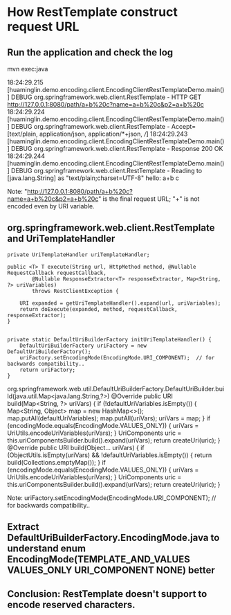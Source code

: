 # How RestTemplate construct request URL

## Run the application and check the log

mvn exec:java

18:24:29.215 [huaminglin.demo.encoding.client.EncodingClientRestTemplateDemo.main()] DEBUG org.springframework.web.client.RestTemplate - HTTP GET http://127.0.0.1:8080/path/a+b%20c?name=a+b%20c&p2=a+b%20c
18:24:29.224 [huaminglin.demo.encoding.client.EncodingClientRestTemplateDemo.main()] DEBUG org.springframework.web.client.RestTemplate - Accept=[text/plain, application/json, application/*+json, */*]
18:24:29.243 [huaminglin.demo.encoding.client.EncodingClientRestTemplateDemo.main()] DEBUG org.springframework.web.client.RestTemplate - Response 200 OK
18:24:29.244 [huaminglin.demo.encoding.client.EncodingClientRestTemplateDemo.main()] DEBUG org.springframework.web.client.RestTemplate - Reading to [java.lang.String] as "text/plain;charset=UTF-8"
hello: a+b c

Note:
"http://127.0.0.1:8080/path/a+b%20c?name=a+b%20c&p2=a+b%20c" is the final request URL;
"+" is not encoded even by URI variable.

## org.springframework.web.client.RestTemplate and UriTemplateHandler

	private UriTemplateHandler uriTemplateHandler;

	public <T> T execute(String url, HttpMethod method, @Nullable RequestCallback requestCallback,
			@Nullable ResponseExtractor<T> responseExtractor, Map<String, ?> uriVariables)
			throws RestClientException {

		URI expanded = getUriTemplateHandler().expand(url, uriVariables);
		return doExecute(expanded, method, requestCallback, responseExtractor);
	}


	private static DefaultUriBuilderFactory initUriTemplateHandler() {
		DefaultUriBuilderFactory uriFactory = new DefaultUriBuilderFactory();
		uriFactory.setEncodingMode(EncodingMode.URI_COMPONENT);  // for backwards compatibility..
		return uriFactory;
	}

org.springframework.web.util.DefaultUriBuilderFactory.DefaultUriBuilder.build(java.util.Map<java.lang.String,?>)
		@Override
		public URI build(Map<String, ?> uriVars) {
			if (!defaultUriVariables.isEmpty()) {
				Map<String, Object> map = new HashMap<>();
				map.putAll(defaultUriVariables);
				map.putAll(uriVars);
				uriVars = map;
			}
			if (encodingMode.equals(EncodingMode.VALUES_ONLY)) {
				uriVars = UriUtils.encodeUriVariables(uriVars);
			}
			UriComponents uric = this.uriComponentsBuilder.build().expand(uriVars);
			return createUri(uric);
		}
		@Override
		public URI build(Object... uriVars) {
			if (ObjectUtils.isEmpty(uriVars) && !defaultUriVariables.isEmpty()) {
				return build(Collections.emptyMap());
			}
			if (encodingMode.equals(EncodingMode.VALUES_ONLY)) {
				uriVars = UriUtils.encodeUriVariables(uriVars);
			}
			UriComponents uric = this.uriComponentsBuilder.build().expand(uriVars);
			return createUri(uric);
		}

Note: uriFactory.setEncodingMode(EncodingMode.URI_COMPONENT);  // for backwards compatibility..

## Extract DefaultUriBuilderFactory.EncodingMode.java to understand enum EncodingMode(TEMPLATE_AND_VALUES VALUES_ONLY URI_COMPONENT NONE) better

## Conclusion: RestTemplate doesn't support to encode reserved characters.
